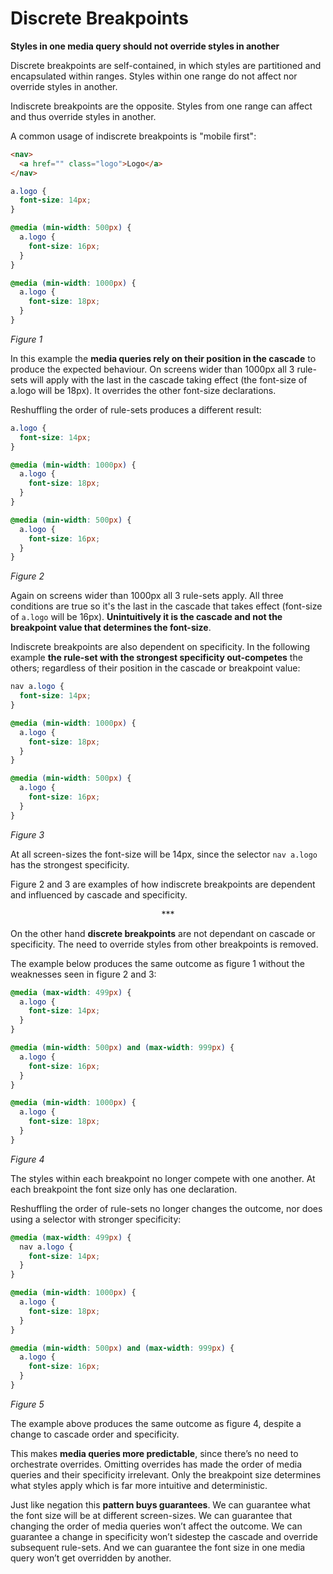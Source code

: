 # Discrete Breakpoints
**Styles in one media query should not override styles in another**

Discrete breakpoints are self-contained, in which styles are partitioned and encapsulated within ranges. Styles within one range do not affect nor override styles in another.

Indiscrete breakpoints are the opposite. Styles from one range can affect and thus override styles in another.

A common usage of indiscrete breakpoints is "mobile first":

```html
<nav>
  <a href="" class="logo">Logo</a>
</nav>
```

```css
a.logo {
  font-size: 14px;
}

@media (min-width: 500px) {
  a.logo {
    font-size: 16px;
  }
}

@media (min-width: 1000px) {
  a.logo {
    font-size: 18px;
  }
}
```
*Figure 1*

In this example the **media queries rely on their position in the cascade** to produce the expected behaviour. On screens wider than 1000px all 3 rule-sets will apply with the last in the cascade taking effect (the font-size of a.logo will be 18px). It overrides the other font-size declarations.

Reshuffling the order of rule-sets produces a different result:

```css
a.logo {
  font-size: 14px;
}

@media (min-width: 1000px) {
  a.logo {
    font-size: 18px;
  }
}

@media (min-width: 500px) {
  a.logo {
    font-size: 16px;
  }
}
```
*Figure 2*

Again on screens wider than 1000px all 3 rule-sets apply. All three conditions are true so it's the last in the cascade that takes effect (font-size of `a.logo` will be 16px). **Unintuitively it is the cascade and not the breakpoint value that determines the font-size**.

Indiscrete breakpoints are also dependent on specificity. In the following example **the rule-set with the strongest specificity out-competes** the others; regardless of their position in the cascade or breakpoint value:

```css
nav a.logo {
  font-size: 14px;
}

@media (min-width: 1000px) {
  a.logo {
    font-size: 18px;
  }
}

@media (min-width: 500px) {
  a.logo {
    font-size: 16px;
  }
}
```
*Figure 3*

At all screen-sizes the font-size will be 14px, since the selector `nav a.logo` has the strongest specificity.

Figure 2 and 3 are examples of how indiscrete breakpoints are dependent and influenced by cascade and specificity.

<p align="center">&ast;&ast;&ast;</p>

On the other hand **discrete breakpoints** are not dependant on cascade or specificity. The need to override styles from other breakpoints is removed.

The example below produces the same outcome as figure 1 without the weaknesses seen in figure 2 and 3:

```css
@media (max-width: 499px) {
  a.logo {
    font-size: 14px;
  }
}

@media (min-width: 500px) and (max-width: 999px) {
  a.logo {
    font-size: 16px;
  }
}

@media (min-width: 1000px) {
  a.logo {
    font-size: 18px;
  }
}
```
*Figure 4*

The styles within each breakpoint no longer compete with one another. At each breakpoint the font size only has one declaration.

Reshuffling the order of rule-sets no longer changes the outcome, nor does using a selector with stronger specificity:

```css
@media (max-width: 499px) {
  nav a.logo {
    font-size: 14px;
  }
}

@media (min-width: 1000px) {
  a.logo {
    font-size: 18px;
  }
}

@media (min-width: 500px) and (max-width: 999px) {
  a.logo {
    font-size: 16px;
  }
}
```
*Figure 5*

The example above produces the same outcome as figure 4, despite a change to cascade order and specificity.

This makes **media queries more predictable**, since there’s no need to orchestrate overrides. Omitting overrides has made the order of media queries and their specificity irrelevant. Only the breakpoint size determines what styles apply which is far more intuitive and deterministic.

Just like negation this **pattern buys guarantees**. We can guarantee what the font size will be at different screen-sizes. We can guarantee that changing the order of media queries won’t affect the outcome. We can guarantee a change in specificity won’t sidestep the cascade and override subsequent rule-sets. And we can guarantee the font size in one media query won’t get overridden by another.